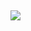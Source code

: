 ![](https://c.tenor.com/PETBj_OJmJUAAAAC/leekspin.gif)
-------------------------------------------------------------------------------------------------------------------------------
